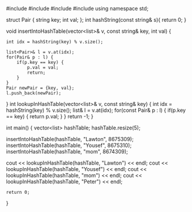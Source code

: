 
#include <iostream>
#include <vector>
#include <list>
#include <string>
using namespace std;

struct Pair { 
    string key;
    int val;
};
int hashString(const string& s){
    return 0;
}

void insertIntoHashTable(vector<list<Pair>>& v, const string& key, int val) {
    
    int idx = hashString(key) % v.size();
    
    list<Pair>& l = v.at(idx);
    for(Pair& p : l) {
        if(p.key == key) {
            p.val = val;
            return;
        }
    }
    Pair newPair = {key, val};
    l.push_back(newPair);
}
int lookupInHashTable(vector<list<Pair>>& v, const string& key) {
int idx = hashString(key) % v.size();
    list<Pair>& l = v.at(idx);
    for(const Pair& p : l) {
        if(p.key == key) {
            return p.val;
        }
    }
    return -1;
}    


int main() {
   vector<list<Pair>> hashTable;
   hashTable.resize(5);
   
   insertIntoHashTable(hashTable, "Lawton", 8675309);
   insertIntoHashTable(hashTable, "Yousef", 8675310);
   insertIntoHashTable(hashTable, "mom", 8674309);

cout << lookupInHashTable(hashTable, "Lawton") << endl;
cout << lookupInHashTable(hashTable, "Yousef") << endl;
cout << lookupInHashTable(hashTable, "mom") << endl;
cout << lookupInHashTable(hashTable, "Peter") << endl;

    return 0;
}
